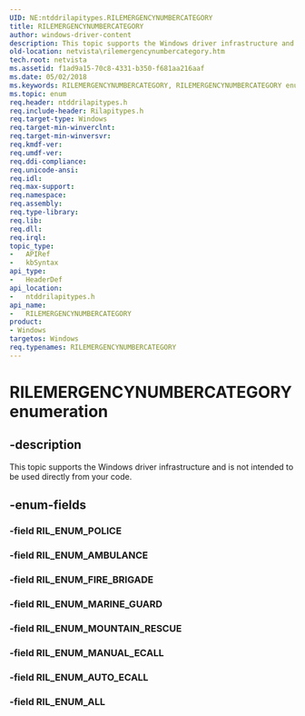 ```yaml
---
UID: NE:ntddrilapitypes.RILEMERGENCYNUMBERCATEGORY
title: RILEMERGENCYNUMBERCATEGORY
author: windows-driver-content
description: This topic supports the Windows driver infrastructure and is not intended to be used directly from your code.
old-location: netvista\rilemergencynumbercategory.htm
tech.root: netvista
ms.assetid: f1ad9a15-70c8-4331-b350-f681aa216aaf
ms.date: 05/02/2018
ms.keywords: RILEMERGENCYNUMBERCATEGORY, RILEMERGENCYNUMBERCATEGORY enumeration [Network Drivers Starting with Windows Vista], RIL_ENUM_ALL, RIL_ENUM_AMBULANCE, RIL_ENUM_AUTO_ECALL, RIL_ENUM_FIRE_BRIGADE, RIL_ENUM_MANUAL_ECALL, RIL_ENUM_MARINE_GUARD, RIL_ENUM_MOUNTAIN_RESCUE, netvista.rilemergencynumbercategory, ntddrilapitypes/RILEMERGENCYNUMBERCATEGORY, ntddrilapitypes/RIL_ENUM_ALL, ntddrilapitypes/RIL_ENUM_AMBULANCE, ntddrilapitypes/RIL_ENUM_AUTO_ECALL, ntddrilapitypes/RIL_ENUM_FIRE_BRIGADE, ntddrilapitypes/RIL_ENUM_MANUAL_ECALL, ntddrilapitypes/RIL_ENUM_MARINE_GUARD, ntddrilapitypes/RIL_ENUM_MOUNTAIN_RESCUE
ms.topic: enum
req.header: ntddrilapitypes.h
req.include-header: Rilapitypes.h
req.target-type: Windows
req.target-min-winverclnt: 
req.target-min-winversvr: 
req.kmdf-ver: 
req.umdf-ver: 
req.ddi-compliance: 
req.unicode-ansi: 
req.idl: 
req.max-support: 
req.namespace: 
req.assembly: 
req.type-library: 
req.lib: 
req.dll: 
req.irql: 
topic_type:
-	APIRef
-	kbSyntax
api_type:
-	HeaderDef
api_location:
-	ntddrilapitypes.h
api_name:
-	RILEMERGENCYNUMBERCATEGORY
product:
- Windows
targetos: Windows
req.typenames: RILEMERGENCYNUMBERCATEGORY
---
```


# RILEMERGENCYNUMBERCATEGORY enumeration


## -description


This topic supports the Windows driver infrastructure and is not intended to be used directly from your code.


## -enum-fields




### -field RIL_ENUM_POLICE


### -field RIL_ENUM_AMBULANCE


### -field RIL_ENUM_FIRE_BRIGADE


### -field RIL_ENUM_MARINE_GUARD


### -field RIL_ENUM_MOUNTAIN_RESCUE


### -field RIL_ENUM_MANUAL_ECALL


### -field RIL_ENUM_AUTO_ECALL


### -field RIL_ENUM_ALL

